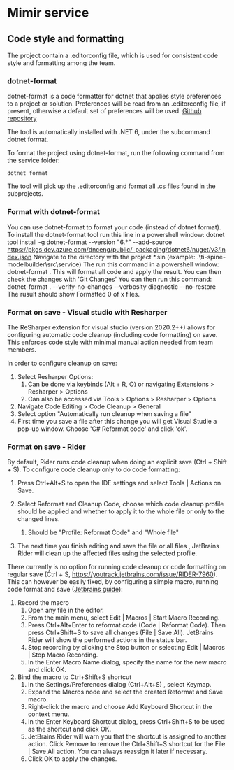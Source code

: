 # Mimir service


## Code style and formatting

The project contain a .editorconfig file, which is used for consistent code style and formatting among the team.

### dotnet-format

dotnet-format is a code formatter for dotnet that applies style preferences to a project or solution. Preferences will be read from an .editorconfig file, if present, otherwise a default set of preferences will be used. [Github repository](https://github.com/dotnet/format)

The tool is automatically installed with .NET 6, under the subcommand dotnet format.

To format the project using dotnet-format, run the following command from the service folder:

    dotnet format

The tool will pick up the .editorconfig and format all .cs files found in the subprojects.

### Format with dotnet-format 

You can use dotnet-format to format your code (instead of dotnet format).
To install the dotnet-format tool run this line in a powershell window:
dotnet tool install -g dotnet-format --version "6.*" --add-source https://pkgs.dev.azure.com/dnceng/public/_packaging/dotnet6/nuget/v3/index.json
Navigate to the directory with the project *.sln (example: .\ti-spine-modelbuilder\src\service)
The run this command in a powershell window:
dotnet-format .
This will format all code and apply the result. You can then check the changes with 'Git Changes'
You can then run this command:
dotnet-format . --verify-no-changes --verbosity diagnostic --no-restore
The rusult should show  Formatted 0 of x files.

### Format on save - Visual studio with Resharper

The ReSharper extension for visual studio (version 2020.2++) allows for configuring automatic code cleanup (including code formatting) on save. This enforces code style with minimal manual action needed from team members.

In order to configure cleanup on save:

1. Select Resharper Options:
   1. Can be done via keybinds (Alt + R, O) or navigating Extensions > Resharper > Options
   2. Can also be accessed via Tools > Options > Resharper > Options
2. Navigate Code Editing > Code Cleanup > General
3. Select option "Automatically run cleanup when saving a file"
4. First time you save a file after this change you will get Visual Studie a pop-up window. Choose 'C# Reformat code' and click 'ok'.


### Format on save - Rider

By default, Rider runs code cleanup when doing an explicit save (Ctrl + Shift + S). To configure code cleanup only to do code formatting:

1. Press Ctrl+Alt+S to open the IDE settings and select Tools | Actions on Save.

2. Select Reformat and Cleanup Code, choose which code cleanup profile should be applied and whether to apply it to the whole file or only to the changed lines.
   1. Should be "Profile: Reformat Code" and "Whole file"

3. The next time you finish editing and save the file or all files , JetBrains Rider will clean up the affected files using the selected profile.

There currently is no option for running code cleanup or code formatting on regular save (Ctrl + S, https://youtrack.jetbrains.com/issue/RIDER-7960). This can however be easily fixed, by configuring a simple macro, running code format and save ([Jetbrains guide](https://www.jetbrains.com/help/rider/Using_Macros_in_the_Editor.html#bind)):

1. Record the macro
   1. Open any file in the editor.
   2. From the main menu, select Edit | Macros | Start Macro Recording. 
   3. Press Ctrl+Alt+Enter to reformat code (Code | Reformat Code). Then press Ctrl+Shift+S to save all changes (File | Save All). JetBrains Rider will show the performed actions in the status bar.
   4. Stop recording by clicking the Stop button or selecting Edit | Macros | Stop Macro Recording.
   5. In the Enter Macro Name dialog, specify the name for the new macro and click OK.
2. Bind the macro to Ctrl+Shift+S shortcut
   1. In the Settings/Preferences dialog (Ctrl+Alt+S) , select Keymap.
   2. Expand the Macros node and select the created Reformat and Save macro. 
   3. Right-click the macro and choose Add Keyboard Shortcut in the context menu.
   4. In the Enter Keyboard Shortcut dialog, press Ctrl+Shift+S to be used as the shortcut and click OK.
   5. JetBrains Rider will warn you that the shortcut is assigned to another action. Click Remove to remove the Ctrl+Shift+S shortcut for the File | Save All action. You can always reassign it later if necessary.
   6. Click OK to apply the changes.
